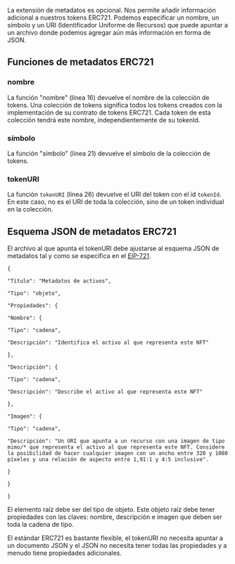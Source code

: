 La extensión de metadatos es opcional. Nos permite añadir información adicional a nuestros tokens ERC721. Podemos especificar un nombre, un símbolo y un URI (Identificador Uniforme de Recursos) que puede apuntar a un archivo donde podemos agregar aún más información en forma de JSON.

## Funciones de metadatos ERC721

### nombre

La función "nombre" (línea 16) devuelve el nombre de la colección de tokens. Una colección de tokens significa todos los tokens creados con la implementación de su contrato de tokens ERC721. Cada token de esta colección tendrá este nombre, independientemente de su tokenId.

### símbolo

La función "símbolo" (línea 21) devuelve el símbolo de la colección de tokens.

### tokenURI

La función `tokenURI` (línea 26) devuelve el URI del token con el id `tokenId`. En este caso, no es el URI de toda la colección, sino de un token individual en la colección.

## Esquema JSON de metadatos ERC721

El archivo al que apunta el tokenURI debe ajustarse al esquema JSON de metadatos tal y como se especifica en el <a href="https://eips.ethereum.org/EIPS/eip-721#specification" target="_blank">EIP-721</a>.

```
{

"Título": "Metadatos de activos",

"Tipo": "objeto",

"Propiedades": {

"Nombre": {

"Tipo": "cadena",

"Descripción": "Identifica el activo al que representa este NFT"

},

"Descripción": {

"Tipo": "cadena",

"Descripción": "Describe el activo al que representa este NFT"

},

"Imagen": {

"Tipo": "cadena",

"Descripción": "Un URI que apunta a un recurso con una imagen de tipo mimo/* que representa el activo al que representa este NFT. Considere la posibilidad de hacer cualquier imagen con un ancho entre 320 y 1080 píxeles y una relación de aspecto entre 1,91:1 y 4:5 inclusive".

}

}

}
```

El elemento raíz debe ser del tipo de objeto. Este objeto raíz debe tener propiedades con las claves: nombre, descripción e imagen que deben ser toda la cadena de tipo.

El estándar ERC721 es bastante flexible, el tokenURI no necesita apuntar a un documento JSON y el JSON no necesita tener todas las propiedades y a menudo tiene propiedades adicionales.
